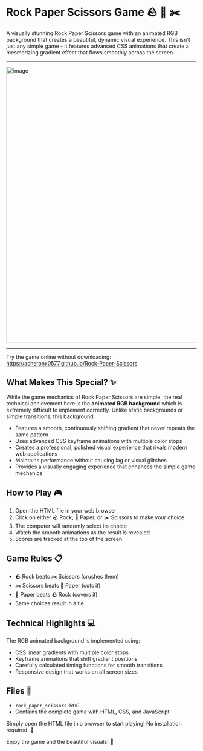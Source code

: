 # Rock Paper Scissors Game 🪨 📄 ✂️

A visually stunning Rock Paper Scissors game with an animated RGB background that creates a beautiful, dynamic visual experience. This isn't just any simple game - it features advanced CSS animations that create a mesmerizing gradient effect that flows smoothly across the screen.

---

<img width="934" height="730" alt="image" src="https://github.com/user-attachments/assets/aee70914-ff6b-4703-b172-efe281fdce13" />

---

Try the game online without downloading:  
https://acheronx0577.github.io/Rock-Paper-Scissors

## What Makes This Special? ✨

While the game mechanics of Rock Paper Scissors are simple, the real technical achievement here is the **animated RGB background** which is extremely difficult to implement correctly. Unlike static backgrounds or simple transitions, this background:

- Features a smooth, continuously shifting gradient that never repeats the same pattern
- Uses advanced CSS keyframe animations with multiple color stops
- Creates a professional, polished visual experience that rivals modern web applications
- Maintains performance without causing lag or visual glitches
- Provides a visually engaging experience that enhances the simple game mechanics

## How to Play 🎮

1. Open the HTML file in your web browser
2. Click on either 🪨 Rock, 📄 Paper, or ✂️ Scissors to make your choice
3. The computer will randomly select its choice
4. Watch the smooth animations as the result is revealed
5. Scores are tracked at the top of the screen

## Game Rules 📋

- 🪨 Rock beats ✂️ Scissors (crushes them)
- ✂️ Scissors beats 📄 Paper (cuts it)
- 📄 Paper beats 🪨 Rock (covers it)
- Same choices result in a tie

## Technical Highlights 💻

The RGB animated background is implemented using:
- CSS linear gradients with multiple color stops
- Keyframe animations that shift gradient positions
- Carefully calculated timing functions for smooth transitions
- Responsive design that works on all screen sizes

## Files 📁

- `rock_paper_scissors.html`
- Contains the complete game with HTML, CSS, and JavaScript

Simply open the HTML file in a browser to start playing! No installation required. 🚀

Enjoy the game and the beautiful visuals! 🎉
